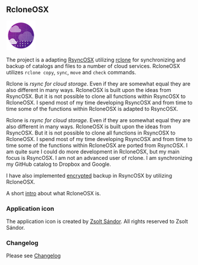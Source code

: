 ## RcloneOSX

![](icon/rcloneosx.png)

The project is a adapting [RsyncOSX](https://github.com/rsyncOSX/RsyncOSX) utilizing [rclone](https://rclone.org/) for synchronizing and backup of catalogs and files to a number of cloud services. RcloneOSX utilizes `rclone copy`, `sync`, `move` and `check` commands.

Rclone is *rsync for cloud storage*. Even if they are somewhat equal they are also different in many ways. RcloneOSX is built upon the ideas from RsyncOSX. But it is not possible to clone all functions within RsyncOSX to RcloneOSX. I spend most of my time developing RsyncOSX and from time to time some of the functions within RcloneOSX is adapted to RsyncOSX.

Rclone is *rsync for cloud storage*. Even if they are somewhat equal they are also different in many ways. RcloneOSX is built upon the ideas from RsyncOSX. But it is not possible to clone all functions in RsyncOSX to RcloneOSX. I spend most of my time developing RsyncOSX and from time to time some of the functions within RcloneOSX are ported from RsyncOSX. I am quite sure I could do more development in RcloneOSX, but my main focus is RsyncOSX. I am not an advanced user of rclone. I am synchronizing my GitHub catalog to Dropbox and Google.

I have also implemented [encrypted](/Encrypted) backup in RsyncOSX by utilizing RcloneOSX.  

A short [intro](https://rsyncosx.github.io/RcloneIntro) about what RcloneOSX is.

### Application icon

The application icon is created by [Zsolt Sándor](https://github.com/graphis). All rights reserved to Zsolt Sándor.

### Changelog

Please see [Changelog](https://rsyncosx.github.io/RcloneChangelog)
